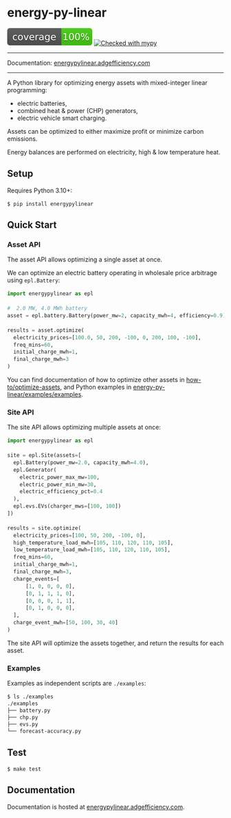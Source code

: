 # energy-py-linear

<img src="./static/coverage.svg"> [![Checked with mypy](https://www.mypy-lang.org/static/mypy_badge.svg)](https://mypy-lang.org/)

---

Documentation: [energypylinear.adgefficiency.com](https://energypylinear.adgefficiency.com)

---

A Python library for optimizing energy assets with mixed-integer linear programming:

- electric batteries,
- combined heat & power (CHP) generators,
- electric vehicle smart charging.

Assets can be optimized to either maximize profit or minimize carbon emissions.  

Energy balances are performed on electricity, high & low temperature heat.

## Setup

Requires Python 3.10+:

```shell
$ pip install energypylinear
```

## Quick Start

### Asset API

The asset API allows optimizing a single asset at once.

We can optimize an electric battery operating in wholesale price arbitrage using `epl.Battery`:

```python
import energypylinear as epl

#  2.0 MW, 4.0 MWh battery
asset = epl.battery.Battery(power_mw=2, capacity_mwh=4, efficiency=0.9)

results = asset.optimize(
  electricity_prices=[100.0, 50, 200, -100, 0, 200, 100, -100],
  freq_mins=60,
  initial_charge_mwh=1,
  final_charge_mwh=3
)
```

You can find documentation of how to optimize other assets in [how-to/optimize-assets](https://docs.adgefficiency.com/energy-py-linear/how-to/dispach-assets), and Python examples in [energy-py-linear/examples/examples](https://github.com/ADGEfficiency/energy-py-linear/tree/main/examples).

### Site API

The site API allows optimizing multiple assets at once:

```python
import energypylinear as epl

site = epl.Site(assets=[
  epl.Battery(power_mw=2.0, capacity_mwh=4.0),
  epl.Generator(
    electric_power_max_mw=100,
    electric_power_min_mw=30,
    electric_efficiency_pct=0.4
  ),
  epl.evs.EVs(charger_mws=[100, 100])
])

results = site.optimize(
  electricity_prices=[100, 50, 200, -100, 0],
  high_temperature_load_mwh=[105, 110, 120, 110, 105],
  low_temperature_load_mwh=[105, 110, 120, 110, 105],
  freq_mins=60,
  initial_charge_mwh=1,
  final_charge_mwh=3,
  charge_events=[
      [1, 0, 0, 0, 0],
      [0, 1, 1, 1, 0],
      [0, 0, 0, 1, 1],
      [0, 1, 0, 0, 0],
  ],
  charge_event_mwh=[50, 100, 30, 40]
)
```

The site API will optimize the assets together, and return the results for each asset. 

### Examples

Examples as independent scripts are `./examples`:

```shell
$ ls ./examples
./examples
├── battery.py
├── chp.py
├── evs.py
└── forecast-accuracy.py
```

## Test

```shell
$ make test
```

## Documentation 

Documentation is hosted at [energypylinear.adgefficiency.com](https://energypylinear.adgefficiency.com).
